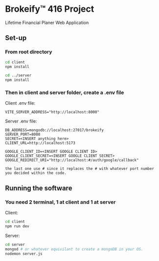 # Brokeify™ 416 Project
Lifetime Financial Planer Web Application

## Set-up
### From root directory
```bash
cd client
npm install

cd ../server
npm install
```
### Then in client and server folder, create a .env file   
Client .env file:
```
VITE_SERVER_ADDRESS="http://localhost:8000"
```
Server .env file:
```
DB_ADDRESS=mongodb://localhost:27017/brokeify
SERVER_PORT=8000
SECRET=<INSERT anything here>
CLIENT_URL=http://localhost:5173

GOOGLE_CLIENT_ID=<INSERT GOOGLE CLIENT ID>
GOOGLE_CLIENT_SECRET=<INSERT GOOGLE CLIENT SECRET>
GOOGLE_REDIRECT_URI="http://localhost:#/auth/google/callback"

the last one use # since it replaces the # with whatever port number you decided within the code.
```

## Running the software
### You need 2 terminal, 1 at client and 1 at server

Client:
```bash
cd client
npm run dev
```

Server:
```bash
cd server
mongod # or whatever equivilant to create a mongoDB in your OS.
nodemon server.js
```